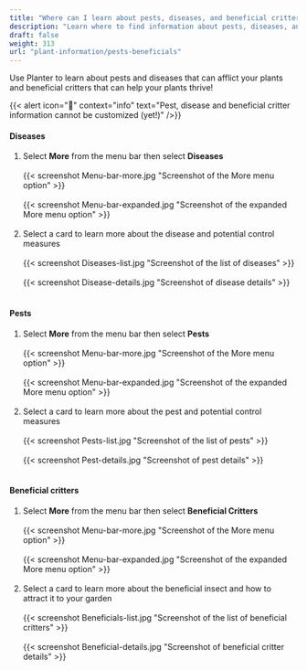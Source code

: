 ```yaml
---
title: "Where can I learn about pests, diseases, and beneficial critters?"
description: "Learn where to find information about pests, diseases, and beneficial insects"
draft: false
weight: 313
url: "plant-information/pests-beneficials"
---
```


Use Planter to learn about pests and diseases that can afflict your plants and beneficial critters that can help your plants thrive!

{{< alert icon="🐛" context="info" text="Pest, disease and beneficial critter information cannot be customized (yet!)" />}}

#### Diseases
1. Select **More** from the menu bar then select **Diseases**<br /><br />
{{< screenshot Menu-bar-more.jpg "Screenshot of the More menu option" >}}<br /><br />
{{< screenshot Menu-bar-expanded.jpg "Screenshot of the expanded More menu option" >}}<br /><br />
2. Select a card to learn more about the disease and potential control measures<br /><br />
{{< screenshot Diseases-list.jpg "Screenshot of the list of diseases" >}}<br /><br />
{{< screenshot Disease-details.jpg "Screenshot of disease details" >}}<br /><br />

#### Pests
1. Select **More** from the menu bar then select **Pests**<br /><br />
{{< screenshot Menu-bar-more.jpg "Screenshot of the More menu option" >}}<br /><br />
{{< screenshot Menu-bar-expanded.jpg "Screenshot of the expanded More menu option" >}}<br /><br />
2. Select a card to learn more about the pest and potential control measures<br /><br />
{{< screenshot Pests-list.jpg "Screenshot of the list of pests" >}}<br /><br />
{{< screenshot Pest-details.jpg "Screenshot of pest details" >}}<br /><br />

#### Beneficial critters
1. Select **More** from the menu bar then select **Beneficial Critters**<br /><br />
{{< screenshot Menu-bar-more.jpg "Screenshot of the More menu option" >}}<br /><br />
{{< screenshot Menu-bar-expanded.jpg "Screenshot of the expanded More menu option" >}}<br /><br />
2. Select a card to learn more about the beneficial insect and how to attract it to your garden<br /><br />
{{< screenshot Beneficials-list.jpg "Screenshot of the list of beneficial critters" >}}<br /><br />
{{< screenshot Beneficial-details.jpg "Screenshot of beneficial critter details" >}}<br /><br />

